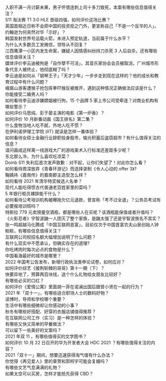 入职不满一月讨薪未果，男子怀恨连刺上司十多刀致死，本案有哪些信息值得关注？  
S11 淘汰赛 T1 3:0 HLE 晋级四强，如何评价这场比赛？  
英国首相近日称不会把中国的投资拒之门外，更宣称自己「不是一个反华的人」。约翰逊为何突然对华「示好」？  
韩国发射世界号运载火箭，未进入预定轨道，当前属于什么水平？  
为什么大多数员工发微信，领导从不回复？  
江西鹰潭一小区内发生命案，嫌疑人因情感纠纷持刀杀死 3 人后自杀，还有哪些信息值得关注？  
媒体评价李云迪被拘是「自作孽不可活」，其音乐家协会会员被取消，广州城市形象代言人被终止，他彻底糊了吗？  
李云迪是如何从「钢琴王子」「天才少年」一步步走到现在这样的？他的成长和教育过程中有什么问题？  
峨眉山游客遭猴子抢包挥拳吓猴反被推开，遇到这种情况正确做法应该是什么？  
你能接受二婚男人吗？  
如何看待李云迪涉嫌嫖娼被行拘，15 个品牌 5 家上市公司受牵连？对商业机构有哪些警示？  
如何评价马思纯、彭于晏主演的电影《第一炉香》？  
如何评价 10 月新番动画《国王排名》第二集？  
什么食物当地人吃不腻，外地人吃不惯？  
在伊利诺伊理工学院 (IIT) 就读是怎样一番体验？  
如何看待女硕士金融行业辞职投身股市，输光积蓄后盗窃超市？有什么值得关注的信息？  
请问画成这样离一线游戏大厂的游戏美术入行标准还差距多少呢？  
东北那么冷，为什么喜欢吃凉菜？  
Doinb S11 失利后首次发声致歉：对不起，让你们失望了！对此你怎么看？  
如何看待周深放弃《青春环游记》而选择录制《令人心动的 offer 3》?  
鞠婧祎《嘉南传》的嘉南郡主造型怎么样？  
如何看待 2021 年清华特奖候选人名单？  
现代人能吃得惯古代普通老百姓家里的菜吗？  
5 年银行柜员裸辞能干什么？  
如何看待公考培训机构被曝拖欠亿元退款，曾宣称「考不过全退」？公务员考试有必要报培训班吗？  
特斯拉 779 元卖限量空酒瓶，都是哪些人在买呢？该酒瓶能保值或者升值吗？  
《火影忍者》宇智波鼬一人团灭了整个家族，是鼬太强了还是宇智波族名不其实？  
张一鸣超越马化腾成「中国互联网首富」，目前仅次于中国首富农夫山泉创始人钟睒睒，有哪些信息值得关注？  
互联网公司校招名额大幅增加说明了什么问题？  
有什么现实中不愿承认，但确实存在的道理?  
你吃烤肉时每次必点的食物是什么？  
中国看海最好的城市是哪里？  
2022 年国考公告发布，新增行政执法类申论试卷，如何应对？  
如何评价综艺《披荆斩棘的哥哥》第十一期（下）？  
快要异地了，预算两百块钱，送个什么礼物给女朋友比较好？  
有哪些必买的口红？  
如何评价《爱情公寓》里面胡一菲在诺澜出国后跟曾小贤在一起的行为？  
2021 年「双十一」，有哪些适合职场人士的数码好物？  
读博时，导师和学校哪个重要？  
生活中有哪些细微却让你感动的小事？  
秋冬有哪些好搭配、好穿的衣服店铺值得推荐？  
在互联网公司工作（实习）是一种怎样的体验？  
有哪些又快又简单的早餐做法？  
可以留下一些美好的文案吗 ?  
2021 年双 11 ，有哪些值得买的文学图书？  
如何评价 10 月 22 日召开的华为开发者大会 HDC 2021 ？有哪些值得关注的内容？  
2021「双十一」期间，想要迅速获得淘气值有什么办法？  
你觉得《再见爱人》里的章贺和郭柯宇可能会复婚吗？  
有哪些文艺气息满满的礼物？  
如果太空可以买房，怎样才能抢先获得 CBD？  
